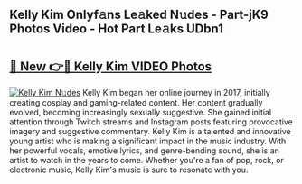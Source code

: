 ## Kelly Kim Onlyf𝚊ns Le𝚊ked N𝚞des - Part-jK9 Photos Video - Hot Part Le𝚊ks UDbn1

# <h2><a href="http://ab55457.deff.icu/?id=Kelly+Kim">🔗 New 👉🔴 Kelly Kim VIDEO Photos</a></h2>

[![Kelly Kim N𝚞des](https://i.imgur.com/rIISA9y.gif)](http://ab55457.deff.icu/?id=Kelly+Kim)
Kelly Kim began her online journey in 2017, initially creating cosplay and gaming-related content. Her content gradually evolved, becoming increasingly sexually suggestive. She gained initial attention through Twitch streams and Instagram posts featuring provocative imagery and suggestive commentary. Kelly Kim is a talented and innovative young artist who is making a significant impact in the music industry. With her powerful vocals, emotive lyrics, and genre-bending sound, she is an artist to watch in the years to come. Whether you're a fan of pop, rock, or electronic music, Kelly Kim's music is sure to resonate with you.
